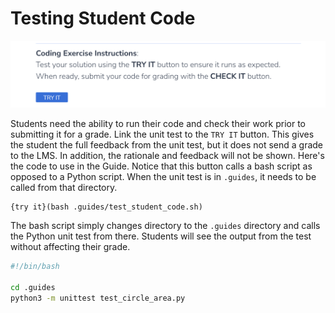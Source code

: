 # Testing Student Code

![Try It](.guides/img/try-it.png)

Students need the ability to run their code and check their work prior to submitting it for a grade. Link the unit test to the `TRY IT` button. This gives the student the full feedback from the unit test, but it does not send a grade to the LMS. In addition, the rationale and feedback will not be shown. Here's the code to use in the Guide. Notice that this button calls a bash script as opposed to a Python script. When the unit test is in `.guides`, it needs to be called from that directory.

```
{try it}(bash .guides/test_student_code.sh)
```

The bash script simply changes directory to the `.guides` directory and calls the Python unit test from there. Students will see the output from the test without affecting their grade.

```bash
#!/bin/bash

cd .guides
python3 -m unittest test_circle_area.py
```